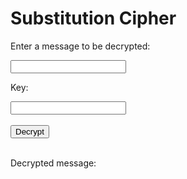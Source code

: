<style>
  @import url('https://fonts.googleapis.com/css2?family=Dosis&display=swap');
</style>
<html>
<head>
    <title>Substitution Cipher</title>
</head>
<body>
<h1>Substitution Cipher</h1>

<p>Enter a message to be decrypted:</p>
    <input type="text" id="message">
    <p>Key:</p>
    <input type="text" id="key">
    <br>
    <br>
    <button onclick="subscrypt()">Decrypt</button>
    <br>
    <br>
    <p>Decrypted message:</p>
    <p id="encrypted"></p>
<!-- Include the JavaScript file -->
<script>
  function subscrypt() {
    let expression = document.getElementById("message").value;
    let expression2 = document.getElementById("key").value;
    const urlStart = "https://crimebusters.tk/api/substitution/all/";
    const url = urlStart + expression + "/" + expression2;
    console.log(url); 
    fetch(url)
      .then(res => res.json())
      .then(data => {
        console.log(data);
        document.getElementById("encrypted").innerHTML = data.result; 
      })    
  }

</script>
</body>
</html>